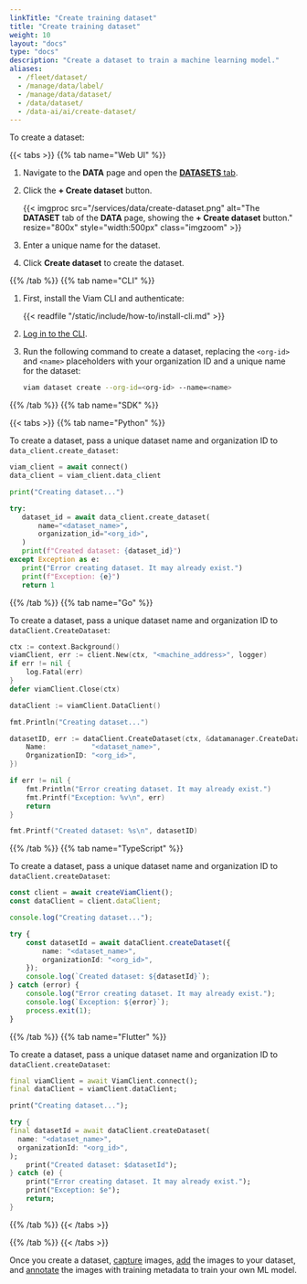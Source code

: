 ```yaml
---
linkTitle: "Create training dataset"
title: "Create training dataset"
weight: 10
layout: "docs"
type: "docs"
description: "Create a dataset to train a machine learning model."
aliases:
  - /fleet/dataset/
  - /manage/data/label/
  - /manage/data/dataset/
  - /data/dataset/
  - /data-ai/ai/create-dataset/
---
```


To create a dataset:

{{< tabs >}}
{{% tab name="Web UI" %}}

1. Navigate to the **DATA** page and open the [**DATASETS** tab](https://app.viam.com/data/datasets).

1. Click the **+ Create dataset** button.

   {{< imgproc src="/services/data/create-dataset.png" alt="The **DATASET** tab of the **DATA** page, showing the **+ Create dataset** button." resize="800x" style="width:500px" class="imgzoom" >}}

1. Enter a unique name for the dataset.

1. Click **Create dataset** to create the dataset.

{{% /tab %}}
{{% tab name="CLI" %}}

1. First, install the Viam CLI and authenticate:

   {{< readfile "/static/include/how-to/install-cli.md" >}}

1. [Log in to the CLI](/dev/tools/cli/#authenticate).

1. Run the following command to create a dataset, replacing the `<org-id>` and `<name>` placeholders with your organization ID and a unique name for the dataset:

   ```sh {class="command-line" data-prompt="$"}
   viam dataset create --org-id=<org-id> --name=<name>
   ```

{{% /tab %}}
{{% tab name="SDK" %}}

{{< tabs >}}
{{% tab name="Python" %}}

To create a dataset, pass a unique dataset name and organization ID to `data_client.create_dataset`:

```python
viam_client = await connect()
data_client = viam_client.data_client

print("Creating dataset...")

try:
   dataset_id = await data_client.create_dataset(
       name="<dataset_name>",
       organization_id="<org_id>",
   )
   print(f"Created dataset: {dataset_id}")
except Exception as e:
   print("Error creating dataset. It may already exist.")
   print(f"Exception: {e}")
   return 1
```

{{% /tab %}}
{{% tab name="Go" %}}

To create a dataset, pass a unique dataset name and organization ID to `dataClient.CreateDataset`:

```go
ctx := context.Background()
viamClient, err := client.New(ctx, "<machine_address>", logger)
if err != nil {
    log.Fatal(err)
}
defer viamClient.Close(ctx)

dataClient := viamClient.DataClient()

fmt.Println("Creating dataset...")

datasetID, err := dataClient.CreateDataset(ctx, &datamanager.CreateDatasetRequest{
    Name:           "<dataset_name>",
    OrganizationID: "<org_id>",
})

if err != nil {
    fmt.Println("Error creating dataset. It may already exist.")
    fmt.Printf("Exception: %v\n", err)
    return
}

fmt.Printf("Created dataset: %s\n", datasetID)
```

{{% /tab %}}
{{% tab name="TypeScript" %}}

To create a dataset, pass a unique dataset name and organization ID to `dataClient.createDataset`:

```typescript
const client = await createViamClient();
const dataClient = client.dataClient;

console.log("Creating dataset...");

try {
    const datasetId = await dataClient.createDataset({
        name: "<dataset_name>",
        organizationId: "<org_id>",
    });
    console.log(`Created dataset: ${datasetId}`);
} catch (error) {
    console.log("Error creating dataset. It may already exist.");
    console.log(`Exception: ${error}`);
    process.exit(1);
}
```

{{% /tab %}}
{{% tab name="Flutter" %}}

To create a dataset, pass a unique dataset name and organization ID to `dataClient.createDataset`:

```dart
final viamClient = await ViamClient.connect();
final dataClient = viamClient.dataClient;

print("Creating dataset...");

try {
final datasetId = await dataClient.createDataset(
  name: "<dataset_name>",
  organizationId: "<org_id>",
);
    print("Created dataset: $datasetId");
} catch (e) {
    print("Error creating dataset. It may already exist.");
    print("Exception: $e");
    return;
}
```

{{% /tab %}}
{{< /tabs >}}

{{% /tab %}}
{{< /tabs >}}

Once you create a dataset, [capture](/data-ai/train/capture-images/) images, [add](/data-ai/train/update-dataset/) the images to your dataset, and [annotate](/data-ai/train/annotate-images/) the images with training metadata to train your own ML model.